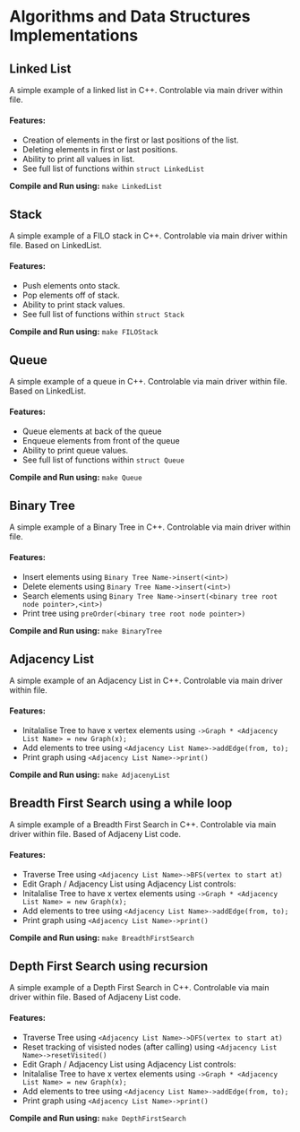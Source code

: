 # Algorithms and Data Structures Implementations
 
## Linked List
A simple example of a linked list in C++. Controlable via main driver within file.
#### Features:
- Creation of elements in the first or last positions of the list.
- Deleting elements in first or last positions.
- Ability to print all values in list.
- See full list of functions within `struct LinkedList`

**Compile and Run using:** `make LinkedList`

## Stack
A simple example of a FILO stack in C++. Controlable via main driver within file. Based on LinkedList.
#### Features:
- Push elements onto stack.
- Pop elements off of stack.
- Ability to print stack values.
- See full list of functions within `struct Stack`

**Compile and Run using:** `make FILOStack`

## Queue
A simple example of a queue in C++. Controlable via main driver within file. Based on LinkedList.
#### Features:
- Queue elements at back of the queue 
- Enqueue elements from front of the queue
- Ability to print queue values.
- See full list of functions within `struct Queue`

**Compile and Run using:** `make Queue`

## Binary Tree
A simple example of a Binary Tree in C++. Controlable via main driver within file.
#### Features:
- Insert elements using `Binary Tree Name->insert(<int>)`
- Delete elements using `Binary Tree Name->insert(<int>)`
- Search elements using `Binary Tree Name->insert(<binary tree root node pointer>,<int>)`
- Print tree using `preOrder(<binary tree root node pointer>)`

**Compile and Run using:** `make BinaryTree`

## Adjacency List 
A simple example of an Adjacency List in C++. Controlable via main driver within file.
#### Features:
- Initalalise Tree to have x vertex elements using `->Graph * <Adjacency List Name> = new Graph(x);`
- Add elements to tree using `<Adjacency List Name>->addEdge(from, to);`
- Print graph using `<Adjacency List Name>->print()`

**Compile and Run using:** `make AdjacenyList`

## Breadth First Search using a while loop
A simple example of a Breadth First Search in C++. Controlable via main driver within file. Based of Adjaceny List code.
#### Features:
- Traverse Tree using `<Adjacency List Name>->BFS(vertex to start at)`
- Edit Graph / Adjacency List using Adjacency List controls:
- Initalalise Tree to have x vertex elements using `->Graph * <Adjacency List Name> = new Graph(x);`
- Add elements to tree using `<Adjacency List Name>->addEdge(from, to);`
- Print graph using `<Adjacency List Name>->print()`

**Compile and Run using:** `make BreadthFirstSearch`

## Depth First Search using recursion
A simple example of a Depth First Search in C++. Controlable via main driver within file. Based of Adjaceny List code.
#### Features:
- Traverse Tree using `<Adjacency List Name>->DFS(vertex to start at)`
- Reset tracking of visisted nodes (after calling) using `<Adjacency List Name>->resetVisited()`
- Edit Graph / Adjacency List using Adjacency List controls:
- Initalalise Tree to have x vertex elements using `->Graph * <Adjacency List Name> = new Graph(x);`
- Add elements to tree using `<Adjacency List Name>->addEdge(from, to);`
- Print graph using `<Adjacency List Name>->print()`

**Compile and Run using:** `make DepthFirstSearch`